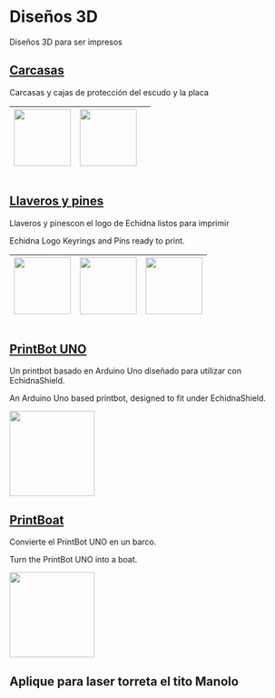 # Diseños 3D
Diseños 3D para ser impresos

## [Carcasas](https://github.com/EchidnaShield/Recursos/tree/master/Dise%C3%B1os3D/Carcasas)
Carcasas y cajas de protección del escudo y la placa

|[<img src="https://github.com/EchidnaShield/Recursos/blob/master/Dise%C3%B1os3D/Carcasas/TapaShield/Echidnalogo.png" height="100"/> </p>](https://github.com/EchidnaShield/Recursos/blob/master/Dise%C3%B1os3D/Carcasas/TapaShield/Tapa_logo.stl) |[<img src="https://github.com/EchidnaShield/Recursos/blob/master/Dise%C3%B1os3D/Carcasas/TapaShield/tapanombre.png" height="100"/> </p>](https://github.com/EchidnaShield/Recursos/blob/master/Dise%C3%B1os3D/Carcasas/TapaShield/tapa_nombre.stl)|   |
| ----- | ----- | ----- |

## [Llaveros y pines](https://github.com/EchidnaShield/Recursos/tree/master/Dise%C3%B1os3D/Keyrings%20and%20pins)
 Llaveros y pinescon el logo de Echidna listos para imprimir

Echidna Logo Keyrings and Pins ready to print. 

|[<img src="https://github.com/EchidnaShield/Recursos/blob/master/Dise%C3%B1os3D/Keyrings%20and%20pins/Echidna_keyring.jpg" height="100"/> </p>](https://github.com/EchidnaShield/Recursos/blob/master/Dise%C3%B1os3D/Keyrings%20and%20pins/) |[<img src="https://github.com/EchidnaShield/Recursos/blob/master/Dise%C3%B1os3D/Keyrings%20and%20pins/Echidna_keyring2.jpg" height="100"/> </p>](https://github.com/EchidnaShield/Recursos/blob/master/Dise%C3%B1os3D/Keyrings%20and%20pins/)|[<img src="https://github.com/EchidnaShield/Recursos/blob/master/Dise%C3%B1os3D/Keyrings%20and%20pins/Echidna_pin.jpg" height="100"/> </p>](https://github.com/EchidnaShield/Recursos/blob/master/Dise%C3%B1os3D/Keyrings%20and%20pins/)|
| ----- | ----- | ----- |


## [PrintBot UNO](https://github.com/EchidnaShield/Recursos/tree/master/Dise%C3%B1os3D/Printbot)

 Un printbot basado en Arduino Uno diseñado para utilizar con EchidnaShield.

An Arduino Uno based printbot, designed to fit under EchidnaShield. 

[<img src="https://github.com/EchidnaShield/Recursos/blob/master/Dise%C3%B1os3D/Printbot/printbot_view2.jpg" height="150"/> </p>](https://github.com/EchidnaShield/Recursos/blob/master/Dise%C3%B1os3D/Printbot/)

## [PrintBoat](https://github.com/EchidnaShield/Recursos/tree/master/Dise%C3%B1os3D/PrintBoat)
Convierte el  PrintBot UNO en un barco.

Turn the PrintBot UNO into a boat. 

[<img src="https://github.com/EchidnaShield/Recursos/blob/master/Dise%C3%B1os3D/PrintBoat/printboat1.jpg" height="150"/> </p>](https://github.com/EchidnaShield/Recursos/blob/master/Dise%C3%B1os3D/PrintBoat/)
## Aplique para laser torreta el tito Manolo


